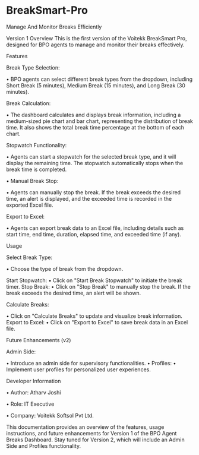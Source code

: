 # BreakSmart-Pro
Manage And Monitor Breaks Efficiently


Version 1
Overview
This is the first version of the Voitekk BreakSmart Pro, designed for BPO agents to
manage and monitor their breaks effectively.


Features

Break Type Selection:

• BPO agents can select different break types from the dropdown, including
Short Break (5 minutes), Medium Break (15 minutes), and Long Break (30
minutes).

Break Calculation:

• The dashboard calculates and displays break information, including a
medium-sized pie chart and bar chart, representing the distribution of
break time. It also shows the total break time percentage at the bottom of
each chart.

Stopwatch Functionality:

• Agents can start a stopwatch for the selected break type, and it will display
the remaining time. The stopwatch automatically stops when the break
time is completed.

• Manual Break Stop:

• Agents can manually stop the break. If the break exceeds the desired time,
an alert is displayed, and the exceeded time is recorded in the exported
Excel file.

Export to Excel:

• Agents can export break data to an Excel file, including details such as
start time, end time, duration, elapsed time, and exceeded time (if any).

Usage

Select Break Type:

• Choose the type of break from the dropdown.

Start Stopwatch:
• Click on "Start Break Stopwatch" to initiate the break timer.
Stop Break:
• Click on "Stop Break" to manually stop the break. If the break exceeds the
desired time, an alert will be shown.

Calculate Breaks:

• Click on "Calculate Breaks" to update and visualize break information.
Export to Excel:
• Click on "Export to Excel" to save break data in an Excel file.

Future Enhancements (v2)

Admin Side:

• Introduce an admin side for supervisory functionalities.
• Profiles:
• Implement user profiles for personalized user experiences.

Developer Information

• Author: Atharv Joshi

• Role: IT Executive

• Company: Voitekk Softsol Pvt Ltd.


This documentation provides an overview of the features, usage instructions, and future
enhancements for Version 1 of the BPO Agent Breaks Dashboard. Stay tuned for Version
2, which will include an Admin Side and Profiles functionality.
